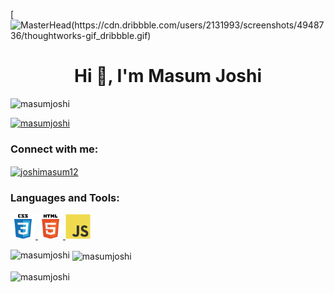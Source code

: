 [![MasterHead(https://cdn.dribbble.com/users/2131993/screenshots/4948736/thoughtworks-gif_dribbble.gif)](https://MasumJoshi.io)
<h1 align="center">Hi 👋, I'm Masum Joshi</h1>
<p align="left"> <img src="https://komarev.com/ghpvc/?username=masumjoshi&label=Profile%20views&color=0e75b6&style=flat" alt="masumjoshi" /> </p>

<p align="left"> <a href="https://github.com/ryo-ma/github-profile-trophy"><img src="https://github-profile-trophy.vercel.app/?username=masumjoshi" alt="masumjoshi" /></a> </p>

<h3 align="left">Connect with me:</h3>
<p align="left">
<a href="https://instagram.com/joshimasum12" target="blank"><img align="center" src="https://raw.githubusercontent.com/rahuldkjain/github-profile-readme-generator/master/src/images/icons/Social/instagram.svg" alt="joshimasum12" height="30" width="40" /></a>
</p>

<h3 align="left">Languages and Tools:</h3>
<p align="left"> <a href="https://www.w3schools.com/css/" target="_blank" rel="noreferrer"> <img src="https://raw.githubusercontent.com/devicons/devicon/master/icons/css3/css3-original-wordmark.svg" alt="css3" width="40" height="40"/> </a> <a href="https://www.w3.org/html/" target="_blank" rel="noreferrer"> <img src="https://raw.githubusercontent.com/devicons/devicon/master/icons/html5/html5-original-wordmark.svg" alt="html5" width="40" height="40"/> </a> <a href="https://developer.mozilla.org/en-US/docs/Web/JavaScript" target="_blank" rel="noreferrer"> <img src="https://raw.githubusercontent.com/devicons/devicon/master/icons/javascript/javascript-original.svg" alt="javascript" width="40" height="40"/> </a> </p>

<p><img align="left" src="https://github-readme-stats.vercel.app/api/top-langs?username=masumjoshi&show_icons=true&locale=en&layout=compact" alt="masumjoshi" /></p>

<p>&nbsp;<img align="center" src="https://github-readme-stats.vercel.app/api?username=masumjoshi&show_icons=true&locale=en" alt="masumjoshi" /></p>

<p><img align="center" src="https://github-readme-streak-stats.herokuapp.com/?user=masumjoshi&" alt="masumjoshi" /></p>
